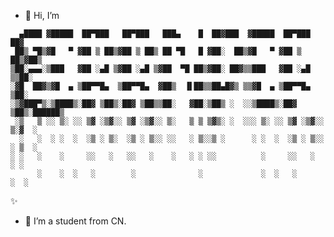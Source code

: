 - 👋 Hi, I’m 
```
  ▄████ ▓█████  ██▀███   ██▀███   ███▄    █  ██▓███  ▓█████  ██▀███   ██▓    
 ██▒ ▀█▒▓█   ▀ ▓██ ▒ ██▒▓██ ▒ ██▒ ██ ▀█   █ ▓██░  ██▒▓█   ▀ ▓██ ▒ ██▒▓██▒    
▒██░▄▄▄░▒███   ▓██ ░▄█ ▒▓██ ░▄█ ▒▓██  ▀█ ██▒▓██░ ██▓▒▒███   ▓██ ░▄█ ▒▒██░    
░▓█  ██▓▒▓█  ▄ ▒██▀▀█▄  ▒██▀▀█▄  ▓██▒  ▐▌██▒▒██▄█▓▒ ▒▒▓█  ▄ ▒██▀▀█▄  ▒██░    
░▒▓███▀▒░▒████▒░██▓ ▒██▒░██▓ ▒██▒▒██░   ▓██░▒██▒ ░  ░░▒████▒░██▓ ▒██▒░██████▒
 ░▒   ▒ ░░ ▒░ ░░ ▒▓ ░▒▓░░ ▒▓ ░▒▓░░ ▒░   ▒ ▒ ▒▓▒░ ░  ░░░ ▒░ ░░ ▒▓ ░▒▓░░ ▒░▓  ░
  ░   ░  ░ ░  ░  ░▒ ░ ▒░  ░▒ ░ ▒░░ ░░   ░ ▒░░▒ ░      ░ ░  ░  ░▒ ░ ▒░░ ░ ▒  ░
░ ░   ░    ░     ░░   ░   ░░   ░    ░   ░ ░ ░░          ░     ░░   ░   ░ ░   
      ░    ░  ░   ░        ░              ░             ░  ░   ░         ░  ░
```
✨
- 👀 I’m a student from CN.
<!---
Gerrnperl/Gerrnperl is a ✨ special ✨ repository because its `README.md` (this file) appears on your GitHub profile.
You can click the Preview link to take a look at your changes.
--->
